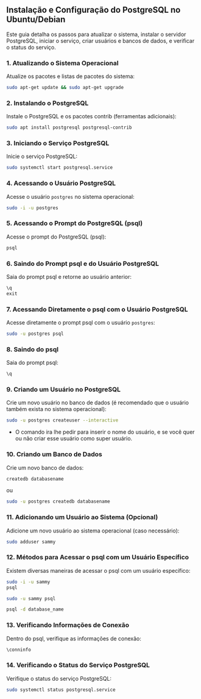 ## Instalação e Configuração do PostgreSQL no Ubuntu/Debian

Este guia detalha os passos para atualizar o sistema, instalar o servidor PostgreSQL, iniciar o serviço, criar usuários e bancos de dados, e verificar o status do serviço.

### 1. Atualizando o Sistema Operacional

Atualize os pacotes e listas de pacotes do sistema:

```bash
sudo apt-get update && sudo apt-get upgrade
```

### 2. Instalando o PostgreSQL

Instale o PostgreSQL e os pacotes contrib (ferramentas adicionais):

```bash
sudo apt install postgresql postgresql-contrib
```

### 3. Iniciando o Serviço PostgreSQL

Inicie o serviço PostgreSQL:

```bash
sudo systemctl start postgresql.service
```

### 4. Acessando o Usuário PostgreSQL

Acesse o usuário `postgres` no sistema operacional:

```bash
sudo -i -u postgres
```

### 5. Acessando o Prompt do PostgreSQL (psql)

Acesse o prompt do PostgreSQL (psql):

```bash
psql
```

### 6. Saindo do Prompt psql e do Usuário PostgreSQL

Saia do prompt psql e retorne ao usuário anterior:

```sql
\q
exit
```

### 7. Acessando Diretamente o psql com o Usuário PostgreSQL

Acesse diretamente o prompt psql com o usuário `postgres`:

```bash
sudo -u postgres psql
```

### 8. Saindo do psql

Saia do prompt psql:

```sql
\q
```

### 9. Criando um Usuário no PostgreSQL

Crie um novo usuário no banco de dados (é recomendado que o usuário também exista no sistema operacional):

```bash
sudo -u postgres createuser --interactive
```

* O comando ira lhe pedir para inserir o nome do usuário, e se você quer ou não criar esse usuário como super usuário.

### 10. Criando um Banco de Dados

Crie um novo banco de dados:

```bash
createdb databasename
```

ou

```bash
sudo -u postgres createdb databasename
```

### 11. Adicionando um Usuário ao Sistema (Opcional)

Adicione um novo usuário ao sistema operacional (caso necessário):

```bash
sudo adduser sammy
```

### 12. Métodos para Acessar o psql com um Usuário Específico

Existem diversas maneiras de acessar o psql com um usuário específico:

```bash
sudo -i -u sammy
psql

sudo -u sammy psql

psql -d database_name
```

### 13. Verificando Informações de Conexão

Dentro do psql, verifique as informações de conexão:

```sql
\conninfo
```

### 14. Verificando o Status do Serviço PostgreSQL

Verifique o status do serviço PostgreSQL:

```bash
sudo systemctl status postgresql.service
```

